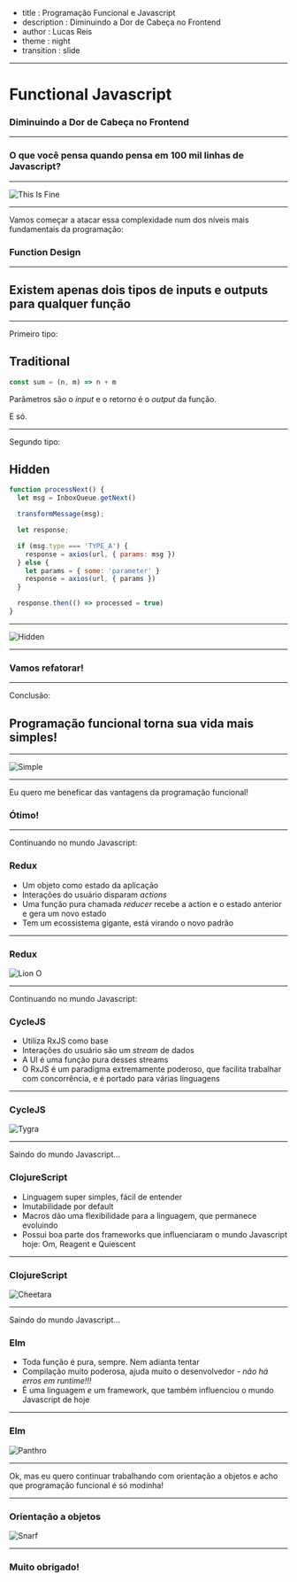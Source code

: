 - title : Programação Funcional e Javascript
- description : Diminuindo a Dor de Cabeça no Frontend
- author : Lucas Reis
- theme : night
- transition : slide

***

# Functional Javascript
### Diminuindo a Dor de Cabeça no Frontend

***

### O que você pensa quando pensa em 100 mil linhas de Javascript?

***

![This Is Fine](images/thisisfine.png)

***

Vamos começar a atacar essa complexidade num dos níveis mais fundamentais da programação:

### Function Design

***

## Existem apenas dois tipos de inputs e outputs para qualquer função

***

Primeiro tipo:
## Traditional

```js
const sum = (n, m) => n + m
```

Parâmetros são o *input* e o retorno é o *output* da função.

E só.

***

Segundo tipo:
## Hidden

```js
function processNext() {
  let msg = InboxQueue.getNext()

  transformMessage(msg);

  let response;

  if (msg.type === 'TYPE_A') {
    response = axios(url, { params: msg })
  } else {
    let params = { some: 'parameter' }
    response = axios(url, { params })
  }

  response.then(() => processed = true)
}
```

***

![Hidden](images/hidden.gif)

***

### Vamos refatorar!

***

Conclusão:

## Programação funcional torna sua vida mais simples!

***

![Simple](images/simple.gif)

***

Eu quero me beneficar das vantagens da programação funcional!

### Ótimo!

***

Continuando no mundo Javascript:

### Redux

* Um objeto como estado da aplicação
* Interações do usuário disparam *actions*
* Uma função pura chamada *reducer* recebe a action e o estado anterior e gera um novo estado
* Tem um ecossistema gigante, está virando o novo padrão

***

### Redux

![Lion O](images/liono.jpg)

***

Continuando no mundo Javascript:

### CycleJS

* Utiliza RxJS como base
* Interações do usuário são um *stream* de dados
* A UI é uma função pura desses streams
* O RxJS é um paradigma extremamente poderoso, que facilita trabalhar com concorrência, e é portado para várias linguagens

***

### CycleJS

![Tygra](images/tygra.jpg)

***

Saindo do mundo Javascript...

### ClojureScript

* Linguagem super simples, fácil de entender
* Imutabilidade por default
* Macros dão uma flexibilidade para a linguagem, que permanece evoluindo
* Possui boa parte dos frameworks que influenciaram o mundo Javascript hoje: Om, Reagent e Quiescent

***

### ClojureScript

![Cheetara](images/cheetara.jpg)

***

Saindo do mundo Javascript...

### Elm

* Toda função é pura, sempre. Nem adianta tentar
* Compilação muito poderosa, ajuda muito o desenvolvedor - *não há erros em runtime!!!*
* É uma linguagem *e* um framework, que também influenciou o mundo Javascript de hoje

***

### Elm

![Panthro](images/panthro.jpg)

***

Ok, mas eu quero continuar trabalhando com orientação a objetos e acho que programação funcional é só modinha!

***

### Orientação a objetos

![Snarf](images/snarf.jpg)

***

### Muito obrigado!